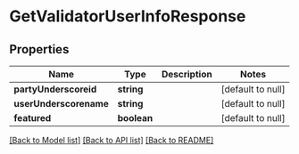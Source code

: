 # GetValidatorUserInfoResponse

## Properties
Name | Type | Description | Notes
------------ | ------------- | ------------- | -------------
**partyUnderscoreid** | **string** |  | [default to null]
**userUnderscorename** | **string** |  | [default to null]
**featured** | **boolean** |  | [default to null]

[[Back to Model list]](../README.md#documentation-for-models) [[Back to API list]](../README.md#documentation-for-api-endpoints) [[Back to README]](../README.md)


